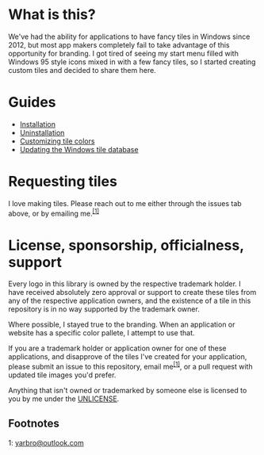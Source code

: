 # What is this?

We've had the ability for applications to have fancy tiles in Windows since 2012, but most app makers completely fail to take advantage of this opportunity for branding. I got tired of seeing my start menu filled with Windows 95 style icons mixed in with a few fancy tiles, so I started creating custom tiles and decided to share them here.

# Guides

- [Installation](https://github.com/jyarbro/win10tiles/wiki/Installation)
- [Uninstallation](https://github.com/jyarbro/win10tiles/wiki/Uninstallation)
- [Customizing tile colors](https://github.com/jyarbro/win10tiles/wiki/Customizing-Tile-Colors)
- [Updating the Windows tile database](https://github.com/jyarbro/win10tiles/wiki/Updating)

# Requesting tiles

I love making tiles. Please reach out to me either through the issues tab above, or by emailing me.<sup>[[1]](#footnotes)

# License, sponsorship, officialness, support

Every logo in this library is owned by the respective trademark holder. I have received absolutely zero approval or support to create these tiles from any of the respective application owners, and the existence of a tile in this repository is in no way supported by the trademark owner.

Where possible, I stayed true to the branding. When an application or website has a specific color pallete, I attempt to use that.

If you are a trademark holder or application owner for one of these applications, and disapprove of the tiles I've created for your application, please submit an issue to this repository, email me<sup>[[1]](#footnotes)</sup>, or a pull request with updated tile images you'd prefer.

Anything that isn't owned or trademarked by someone else is licensed to you by me under the [UNLICENSE](UNLICENSE).

## Footnotes

1: yarbro@outlook.com
